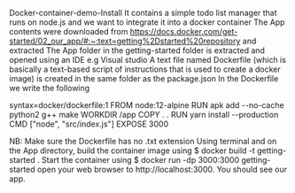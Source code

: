 Docker-container-demo-Install
It contains a simple todo list manager that runs on node.js and we want to integrate it into a docker container
The App contents were downloaded from https://docs.docker.com/get-started/02_our_app/#:~:text=getting%2Dstarted%20repository and extracted
The App folder in the getting-started folder is extracted and opened using an IDE e.g Visual studio 
A text file named Dockerfile (which is basically a text-based script of instructions that is used to create a docker image) is created in the same folder
as the package.json
In the Dockerfile we write the following 

syntax=docker/dockerfile:1
FROM node:12-alpine
RUN apk add --no-cache python2 g++ make
WORKDIR /app
COPY . .
RUN yarn install --production
CMD ["node", "src/index.js"]
EXPOSE 3000

NB: Make sure the Dockerfile has no .txt extension
Using terminal and on the App directory, build the container image using $ docker build -t getting-started .
Start the container using $ docker run -dp 3000:3000 getting-started
open your web browser to http://localhost:3000. You should see our app.
